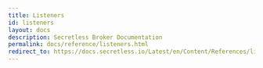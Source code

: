 ```yaml
---
title: Listeners
id: listeners
layout: docs
description: Secretless Broker Documentation
permalink: docs/reference/listeners.html
redirect_to: https://docs.secretless.io/Latest/en/Content/References/listeners.htm
---
```


